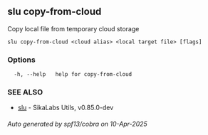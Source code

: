## slu copy-from-cloud

Copy local file from temporary cloud storage

```
slu copy-from-cloud <cloud alias> <local target file> [flags]
```

### Options

```
  -h, --help   help for copy-from-cloud
```

### SEE ALSO

* [slu](slu.md)	 - SikaLabs Utils, v0.85.0-dev

###### Auto generated by spf13/cobra on 10-Apr-2025
